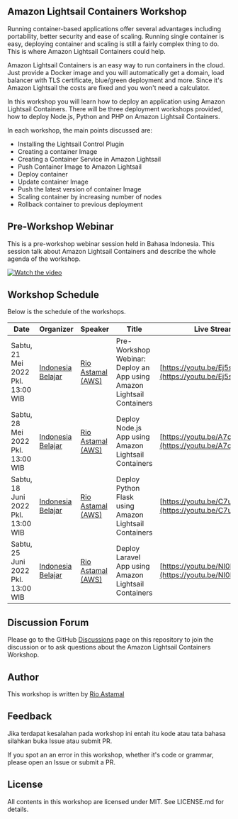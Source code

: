 ## Amazon Lightsail Containers Workshop

Running container-based applications offer several advantages including portability, better security and ease of scaling. Running single container is easy, deploying container and scaling is still a fairly complex thing to do. This is where Amazon Lightsail Containers could help.

Amazon Lightsail Containers is an easy way to run containers in the cloud. Just provide a Docker image and you will automatically get a domain, load balancer with TLS certificate, blue/green deployment and more. Since it's Amazon Lightsail the costs are fixed and you won't need a calculator.

In this workshop you will learn how to deploy an application using Amazon Lightsail Containers. There will be three deployment workshops provided, how to deploy Node.js, Python and PHP on Amazon Lightsail Containers.

In each workshop, the main points discussed are:

- Installing the Lightsail Control Plugin
- Creating a container Image
- Creating a Container Service in Amazon Lightsail
- Push Container Image to Amazon Lightsail
- Deploy container
- Update container Image
- Push the latest version of container Image
- Scaling container by increasing number of nodes
- Rollback container to previous deployment

## Pre-Workshop Webinar

This is a pre-workshop webinar session held in Bahasa Indonesia. This session talk about Amazon Lightsail Containers and describe the whole agenda of the workshop.

[![Watch the video](https://img.youtube.com/vi/Ej5s5SwCo2s/hqdefault.jpg)](https://www.youtube.com/watch?v=Ej5s5SwCo2s)

## Workshop Schedule

Below is the schedule of the workshops.

Date | Organizer | Speaker | Title | Live Stream | Lab 
--------|-----------|---------|-------|-------------|-----
Sabtu, 21 Mei 2022 Pkl. 13:00 WIB | [Indonesia Belajar](https://www.youtube.com/c/IndonesiaBelajarKomputer) | [Rio Astamal (AWS)](https://github.com/rioastamal) | Pre-Workshop Webinar: Deploy an App using Amazon Lightsail Containers | [https://youtu.be/Ej5s5SwCo2s](https://youtu.be/Ej5s5SwCo2s) | -
Sabtu, 28 Mei 2022 Pkl. 13:00 WIB | [Indonesia Belajar](https://www.youtube.com/c/IndonesiaBelajarKomputer) | [Rio Astamal (AWS)](https://github.com/rioastamal) | Deploy Node.js App using Amazon Lightsail Containers | [https://youtu.be/A7c65eIB0cg](https://youtu.be/A7c65eIB0cg) | [lab-deploy-nodejs-app](https://github.com/rioastamal/workshop-amazon-lightsail-containers/tree/main/lab-deploy-nodejs-app)
Sabtu, 18 Juni 2022 Pkl. 13:00 WIB | [Indonesia Belajar](https://www.youtube.com/c/IndonesiaBelajarKomputer) | [Rio Astamal (AWS)](https://github.com/rioastamal) | Deploy Python Flask using Amazon Lightsail Containers | [https://youtu.be/C7ul435JnZk](https://youtu.be/C7ul435JnZk) | [lab-deploy-python-flask](https://github.com/rioastamal/workshop-amazon-lightsail-containers/tree/main/lab-deploy-python-flask)
Sabtu, 25 Juni 2022 Pkl. 13:00 WIB | [Indonesia Belajar](https://www.youtube.com/c/IndonesiaBelajarKomputer) | [Rio Astamal (AWS)](https://github.com/rioastamal) | Deploy Laravel App using Amazon Lightsail Containers | [https://youtu.be/NI0HgZ16cD0](https://youtu.be/NI0HgZ16cD0) | [lab-deploy-laravel-app](https://github.com/rioastamal/workshop-amazon-lightsail-containers/tree/main/lab-deploy-laravel-app)

## Discussion Forum

Please go to the GitHub [Discussions](https://github.com/rioastamal/workshop-amazon-lightsail-containers/discussions) page on this repository to join the discussion or to ask questions about the Amazon Lightsail Containers Workshop.

## Author

This workshop is written by [Rio Astamal](https://rioastamal.net)

## Feedback

Jika terdapat kesalahan pada workshop ini entah itu kode atau tata bahasa silahkan buka Issue atau submit PR.

If you spot an  an error in this workshop, whether it's code or grammar, please open an Issue or submit a PR.

## License

All contents in this workshop are licensed under MIT. See LICENSE.md for details.